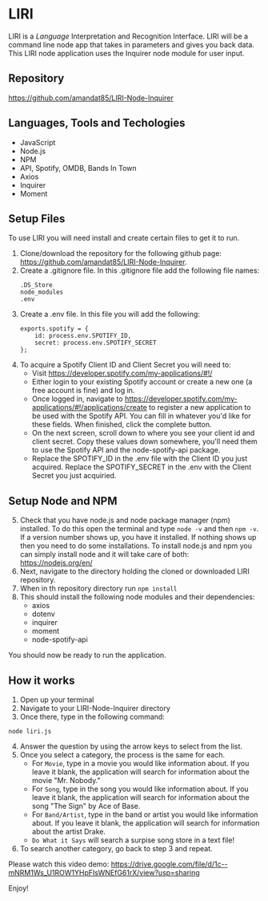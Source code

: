 # LIRI
 LIRI is a _Language_ Interpretation and Recognition Interface. LIRI will be a command line node app that takes in parameters and gives you back data. This LIRI node application uses the Inquirer node module for user input.

## Repository 
https://github.com/amandat85/LIRI-Node-Inquirer

## Languages, Tools and Techologies
* JavaScript
* Node.js
* NPM
* API, Spotify, OMDB, Bands In Town
* Axios
* Inquirer
* Moment

 ## Setup Files
 To use LIRI you will need install and create certain files to get it to run.

 1. Clone/download the repository for the following github page: https://github.com/amandat85/LIRI-Node-Inquirer.
 2. Create a .gitignore file. In this .gitignore file add the following file names:
    ```
    .DS_Store
    node_modules
    .env
    ```
3. Create a .env file. In this file you will add the following:
    ```
    exports.spotify = {
        id: process.env.SPOTIFY_ID,
        secret: process.env.SPOTIFY_SECRET
    };
    ```
4. To acquire a Spotify Client ID and Client Secret you will need to:
    * Visit https://developer.spotify.com/my-applications/#!/
    * Either login to your existing Spotify account or create a new one (a free account is fine) and log in.
    * Once logged in, navigate to https://developer.spotify.com/my-applications/#!/applications/create to register a new application to be used with the Spotify API. You can fill in whatever you'd like for these fields. When finished, click the complete button.
    * On the next screen, scroll down to where you see your client id and client secret. Copy these values down somewhere, you'll need them to use the Spotify API and the node-spotify-api package.
    * Replace the SPOTIFY_ID in the .env file with the Client ID you just acquired. Replace the SPOTIFY_SECRET in the .env with the Client Secret you just acquiried.

## Setup Node and NPM
5. Check that you have node.js and node package manager (npm) installed. To do this open the terminal and type `node -v` and then `npm -v`. If a version number shows up, you have it installed. If nothing shows up then you need to do some installations. To install node.js and npm you can simply install node and it will take care of both: https://nodejs.org/en/
6. Next, navigate to the directory holding the cloned or downloaded LIRI repository.
7. When in th repository directory run `npm install`
8. This should install the following node modules and their dependencies:
    * axios
    * dotenv
    * inquirer
    * moment
    * node-spotify-api

You should now be ready to run the application.

## How it works
1. Open up your terminal
2. Navigate to your LIRI-Node-Inquirer directory
3. Once there, type in the following command:
```
node liri.js
```
4. Answer the question by using the arrow keys to select from the list.
5. Once you select a category, the process is the same for each.
    * For `Movie`, type in a movie you would like information about. If you leave it blank, the application will search for information about the movie "Mr. Nobody."
    * For `Song`, type in the song you would like information about. If you leave it blank, the application will search for information about the song "The Sign" by Ace of Base.
    * For `Band/Artist`, type in the band or artist you would like information about. If you leave it blank, the application will search for information about the artist Drake.
    * `Do What it Says` will search a surpise song store in a text file!
6. To search another category, go back to step 3 and repeat.

Please watch this video demo: https://drive.google.com/file/d/1c--mNRM1Ws_U1ROW1YHpFIsWNEfG61rX/view?usp=sharing

Enjoy!


